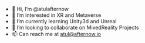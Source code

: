 - 👋 Hi, I’m @atulafternow
- 👀 I’m interested in XR and Metaverse
- 🌱 I’m currently learning Unity3d and Unreal
- 💞️ I’m looking to collaborate on MixedReality Projects
- 📫 Can reach me at atul@afternow.io

<!---
atulafternow/atulafternow is a ✨ special ✨ repository because its `README.md` (this file) appears on your GitHub profile.
You can click the Preview link to take a look at your changes.
--->
